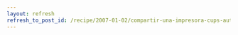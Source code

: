 ```yaml
---
layout: refresh
refresh_to_post_id: /recipe/2007-01-02/compartir-una-impresora-cups-automgicamente.html
---
```

